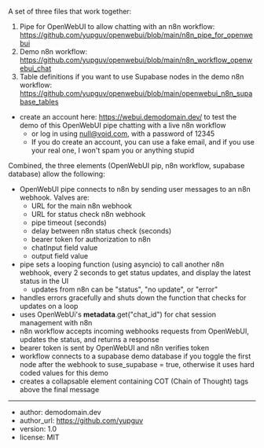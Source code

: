 A set of three files that work together:
  1. Pipe for OpenWebUI to allow chatting with an n8n workflow: https://github.com/yupguv/openwebui/blob/main/n8n_pipe_for_openwebui
  2. Demo n8n workflow: https://github.com/yupguv/openwebui/blob/main/n8n_workflow_openwebui_chat
  3. Table definitions if you want to use Supabase nodes in the demo n8n workflow: https://github.com/yupguv/openwebui/blob/main/openwebui_n8n_supabase_tables

- create an account here: https://webui.demodomain.dev/ to test the demo of this OpenWebUI pipe chatting with a live n8n workflow
  - or log in using null@void.com, with a password of 12345
  - If you do create an account, you can use a fake email, and if you use your real one, I won't spam you or anything stupid

Combined, the three elements (OpenWebUI pip, n8n workflow, supabase database) allow the following:
- OpenWebUI pipe connects to n8n by sending user messages to an n8n webhook. Valves are:
    - URL for the main n8n webhook
    - URL for status check n8n webhook
    - pipe timeout (seconds)
    - delay between n8n status check (seconds)
    - bearer token for authorization to n8n
    - chatInput field value
    - output field value
- pipe sets a looping function (using asyncio) to call another n8n webhook, every 2 seconds to get status updates, and display the latest status in the UI
  - updates from n8n can be "status", "no update", or "error"
- handles errors gracefully and shuts down the function that checks for updates on a loop
- uses OpenWebUi's __metadata__.get("chat_id") for chat session management with n8n
- n8n workflow accepts incoming webhooks requests from OpenWebUI, updates the status, and returns a response
- bearer token is sent by OpenWebUI and n8n verifies token
- workflow connects to a supabase demo database if you toggle the first node after the webhook to suse_supabase = true, otherwise it uses hard coded values for this demo
- creates a collapsable element containing COT (Chain of Thought) <thinking> tags above the final message

-----
- author: demodomain.dev
- author_url: https://github.com/yupguv
- version: 1.0
- license: MIT
